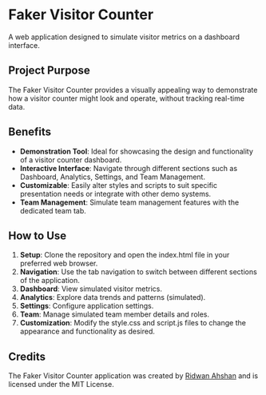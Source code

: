 # Faker Visitor Counter

A web application designed to simulate visitor metrics on a dashboard interface.

## Project Purpose

The Faker Visitor Counter provides a visually appealing way to demonstrate how a visitor counter might look and operate, without tracking real-time data.

## Benefits

* **Demonstration Tool**: Ideal for showcasing the design and functionality of a visitor counter dashboard.
* **Interactive Interface**: Navigate through different sections such as Dashboard, Analytics, Settings, and Team Management.
* **Customizable**: Easily alter styles and scripts to suit specific presentation needs or integrate with other demo systems.
* **Team Management**: Simulate team management features with the dedicated team tab.

## How to Use

1. **Setup**: Clone the repository and open the index.html file in your preferred web browser.
2. **Navigation**: Use the tab navigation to switch between different sections of the application.
3. **Dashboard**: View simulated visitor metrics.
4. **Analytics**: Explore data trends and patterns (simulated).
5. **Settings**: Configure application settings.
6. **Team**: Manage simulated team member details and roles.
7. **Customization**: Modify the style.css and script.js files to change the appearance and functionality as desired.

## Credits

The Faker Visitor Counter application was created by [Ridwan Ahshan](https://github.com/ridhwanahsan) and is licensed under the MIT License.
